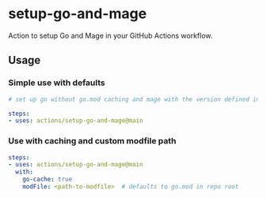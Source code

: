 # setup-go-and-mage

Action to setup Go and Mage in your GitHub Actions workflow.

## Usage

### Simple use with defaults

```yaml
# set up go without go.mod caching and mage with the version defined in go.mod

steps:
- uses: actions/setup-go-and-mage@main
```

### Use with caching and custom modfile path

```yaml
steps:
- uses: actions/setup-go-and-mage@main
  with:
    go-cache: true
    modFile: <path-to-modfile>  # defaults to go.mod in repo root
```
